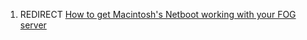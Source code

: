 1.  REDIRECT [How to get Macintosh\'s Netboot working with your FOG
    server](How_to_get_Macintosh's_Netboot_working_with_your_FOG_server "wikilink")
